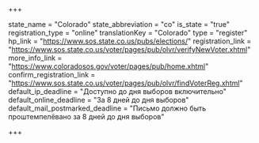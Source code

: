 +++

state_name = "Colorado"
state_abbreviation = "co"
is_state = "true"
registration_type = "online"
translationKey = "Colorado"
type = "register"
hp_link = "https://www.sos.state.co.us/pubs/elections/"
registration_link = "https://www.sos.state.co.us/voter/pages/pub/olvr/verifyNewVoter.xhtml"
more_info_link = "https://www.coloradosos.gov/voter/pages/pub/home.xhtml"
confirm_registration_link = "https://www.sos.state.co.us/voter/pages/pub/olvr/findVoterReg.xhtml"
default_ip_deadline = "Доступно до дня выборов включительно"
default_online_deadline = "За 8 дней до дня выборов"
default_mail_postmarked_deadline = "Письмо должно быть проштемпелёвано за 8 дней до дня выборов"

+++